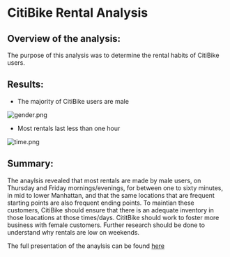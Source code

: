 # CitiBike Rental Analysis
## Overview of the analysis: 
The purpose of this analysis was to determine the rental habits of CitiBike users.

## Results: 
- The majority of CitiBike users are male

![gender.png](https://github.com/Emmagrace878/bikesharing/blob/main/images/gender.png)

- Most rentals last less than one hour

![time.png](https://github.com/Emmagrace878/bikesharing/blob/main/images/time.png)

## Summary: 
The anaylsis revealed that most rentals are made by male users, on Thursday and Friday mornings/evenings, for between one to sixty minutes, in mid to lower Manhattan, and that the same locations that are frequent starting points are also frequent ending points. To maintian these customers, CitiBike should ensure that there is an adequate inventory in those loacations at those times/days. CititBike should work to foster more business with female customers. Further research should be done to understand why rentals are low on weekends.

The full presentation of the anaylsis can be found
[here](https://public.tableau.com/app/profile/emma3684/viz/CitiBikeRentalPatterns/CitiBikeRentalPatterns?publish=yes)
